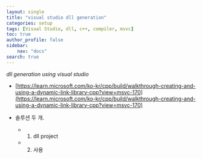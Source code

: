 ```yaml
---
layout: single
title: "visual studio dll generation"
categories: setup
tags: [Visual Studio, dll, c++, compiler, msvc]
toc: true
author_profile: false
sidebar:
    nav: "docs"
search: true
---
```

*dll generation using visual studio*

- [https://learn.microsoft.com/ko-kr/cpp/build/walkthrough-creating-and-using-a-dynamic-link-library-cpp?view=msvc-170](https://learn.microsoft.com/ko-kr/cpp/build/walkthrough-creating-and-using-a-dynamic-link-library-cpp?view=msvc-170)

- 솔루션 두 개.
	- 1. dll project
	- 2. 사용

